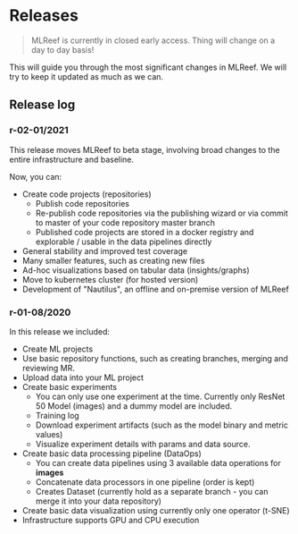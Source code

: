 # Releases

> MLReef is currently in closed early access. Thing will change on a day to day basis! 

This will guide you through the most significant changes in MLReef. We will try to keep it updated as much as we can. 


## Release log 

### r-02-01/2021
This release moves MLReef to beta stage, involving broad changes to the entire infrastructure and baseline. 

Now, you can: 
* Create code projects (repositories)
  * Publish code repositories
  * Re-publish code repositories via the publishing wizard or via commit to master of your code repository master branch
  * Published code projects are stored in a docker registry and explorable / usable in the data pipelines directly
* General stability and improved test coverage
* Many smaller features, such as creating new files
* Ad-hoc visualizations based on tabular data (insights/graphs)
* Move to kubernetes cluster (for hosted version)
* Development of "Nautilus", an offline and on-premise version of MLReef


### r-01-08/2020

In this release we included: 

* Create ML projects
* Use basic repository functions, such as creating branches, merging and reviewing MR. 
* Upload data into your ML project
* Create basic experiments
  *  You can only use one experiment at the time. Currently only ResNet 50 Model (images) and a dummy model are included.
  *  Training log
  *  Download experiment artifacts (such as the model binary and metric values)
  *  Visualize experiment details with params and data source.
* Create basic data processing pipeline (DataOps)
  *  You can create data pipelines using 3 available data operations for **images**
  *  Concatenate data processors in one pipeline (order is kept)
  *  Creates Dataset (currently hold as a separate branch - you can merge it into your data repository)
* Create basic data visualization using currently only one operator (t-SNE)
* Infrastructure supports GPU and CPU execution
